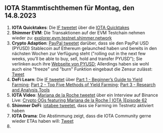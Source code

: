 ## IOTA Stammtischthemen für Montag, den 14.8.2023

1. **IOTA Quicktakes**: Die [IF tweetet](https://twitter.com/iota/status/1688475167989653505?s=20) über die [IOTA Quicktakes]()
2. **Shimmer EVM**: Die Transaktionen auf der EVM Testchain nehmen wieder zu: [explorer.evm.testnet.shimmer.network](https://explorer.evm.testnet.shimmer.network/)
3. **Crypto Adaption**: [PayPal tweetet](https://twitter.com/PayPal/status/1688552795278872576?s=20) darüber, dass sie den PayPal USD (PYUSD) Stablecoin auf Ethereum gelaunched haben und bereits in den nächsten Wochen zur Verfügung steht ("rolling out in the next few weeks, you’ll be able to buy, sell, hold and transfer PYUSD"); Sie verlinken auch ihre [Webseite von PYUSD](https://www.paypal.com/us/digital-wallet/manage-money/crypto/pyusd); Allerdings haben sie wohl auch eine "freeze" und "burn" Funktion eingebaut die Zensur zulässt: [Tweet](https://twitter.com/BTC_Culture/status/1688610579156516864?s=20)
4. **DeFi Learn**: Die [IF tweetet](https://twitter.com/iota/status/1688475179352043521?s=20) über [Part 1 - Beginner’s Guide to Yield Farming](https://blog.shimmer.network/beginners-guide-yield-farming-part-1/); [Part 2 - Top Five Methods of Yield Farming](https://blog.shimmer.network/beginners-guide-yield-farming-part-2/); [Part 3 - Research and Analysis Tools](https://blog.shimmer.network/beginners-guide-yield-farming-part-3/)
5. **IOTA Video**: [Mariana de la Roche tweetet](https://twitter.com/Marianadlrw/status/1688834267495682049?s=20) über ein Interview auf Binance Live: [Crypto OGs featuring Mariana de la Roche | IOTA |Episode 62](https://www.binance.com/en/live/video?roomId=2147215)
6. **Shimmer DeFi**: [iotabee tweetet](https://twitter.com/iotabee/status/1688863771312504832?s=20), dass sie Farming im Testnetz aktiviert haben
7. **IOTA Drama**: Die Abstimmung zeigt, dass die IOTA Community gerne wieder ETAs haben will: [Tweet](https://twitter.com/ThomasQvOG/status/1688554188102389760?s=20)
8. 
